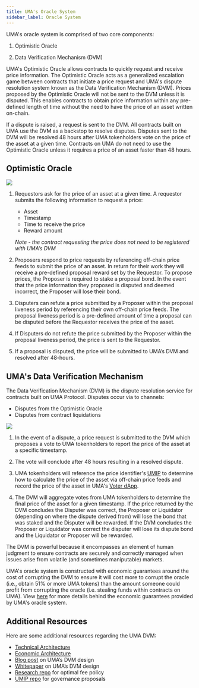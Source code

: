 ```yaml
---
title: UMA's Oracle System
sidebar_label: Oracle System
---
```


UMA's oracle system is comprised of two core components: 

1. Optimistic Oracle 

2. Data Verification Mechanism (DVM) 

UMA's Optimistic Oracle allows contracts to quickly request and receive price information. The Optimistic Oracle acts as a generalized escalation game between contracts that initiate a price request and UMA's dispute resolution system known as the Data Verification Mechanism (DVM). Prices proposed by the Optimistic Oracle will not be sent to the DVM unless it is disputed. This enables contracts to obtain price information within any pre-defined length of time without the need to have the price of an asset written on-chain. 

If a dispute is raised, a request is sent to the DVM. All contracts built on UMA use the DVM as a backstop to resolve disputes. Disputes sent to the DVM will be resolved 48 hours after UMA tokenholders vote on the price of the asset at a given time. Contracts on UMA do not need to use the Optimistic Oracle unless it requires a price of an asset faster than 48 hours. 

## Optimistic Oracle

![](/docs/oracle/optimistic.png)

1. Requestors ask for the price of an asset at a given time. A requestor submits the following information to request a price: 
    - Asset
    - Timestamp
    - Time to receive the price
    - Reward amount 

    *Note - the contract requesting the price does not need to be registered with UMA’s DVM*

2. Proposers respond to price requests by referencing off-chain price feeds to submit the price of an asset. In return for their work they will receive a pre-defined proposal reward set by the Requestor. To propose prices, the Proposer is required to stake a proposal bond. In the event that the price information they proposed is disputed and deemed incorrect, the Proposer will lose their bond. 

3. Disputers can refute a price submitted by a Proposer within the proposal liveness period by referencing their own off-chain price feeds. The proposal liveness period is a pre-defined amount of time a proposal can be disputed before the Requestor receives the price of the asset. 

4. If Disputers do not refute the price submitted by the Proposer within the proposal liveness period, the price is sent to the Requestor.

5.  If a proposal is disputed, the price will be submitted to UMA’s DVM and resolved after 48-hours. 

## UMA's Data Verification Mechanism

The Data Verification Mechanism (DVM) is the dispute resolution service for contracts built on UMA Protocol. Disputes occur via to channels: 

- Disputes from the Optimistic Oracle
- Disputes from contract liquidations

![](/docs/oracle/dvm.png)

1. In the event of a dispute, a price request is submitted to the DVM which proposes a vote to UMA tokenholders to report the price of the asset at a specific timestamp. 

2. The vote will conclude after 48 hours resulting in a resolved dispute. 

3. UMA tokenholders will reference the price identifier's [UMIP](uma-tokenholders/umips.md) to determine how to calculate the price of the asset via off-chain price feeds and record the price of the asset in UMA's [Voter dApp](uma-tokenholders/voter-dApp.md). 

4. The DVM will aggregate votes from UMA tokenholders to determine the final price of the asset for a given timestamp. If the price returned by the DVM concludes the Disputer was correct, the Proposer or Liquidator (depending on where the dispute derived from) will lose the bond that was staked and the Disputer will be rewarded. If the DVM concludes the Proposer or Liquidator was correct the disputer will lose its dispute bond and the Liquidator or Proposer will be rewarded. 

The DVM is powerful because it encompasses an element of human judgment to ensure contracts are securely and correctly managed when issues arise from volatile (and sometimes maniputable) markets. 

UMA's oracle system is constructed with economic guarantees around the cost of corrupting the DVM to ensure it will cost more to corrupt the oracle (i.e., obtain 51% or more UMA tokens) than the amount someone could profit from corrupting the oracle (i.e. stealing funds within contracts on UMA). View [here](oracle/econ-architecture.md) for more details behind the economic guarantees provided by UMA's oracle system. 

## Additional Resources

Here are some additional resources regarding the UMA DVM:

- [Technical Architecture](oracle/tech-architecture.md)
- [Economic Architecture](oracle/econ-architecture.md)
- [Blog post](https://medium.com/uma-project/umas-data-verification-mechanism-3c5342759eb8) on UMA’s DVM design
- [Whitepaper](https://github.com/UMAprotocol/whitepaper/blob/master/UMA-DVM-oracle-whitepaper.pdf) on UMA’s DVM design
- [Research repo](https://github.com/UMAprotocol/research) for optimal fee policy
- [UMIP repo](https://github.com/UMAprotocol/UMIPs) for governance proposals
